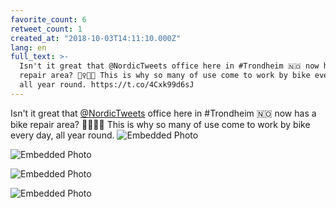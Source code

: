 ```yaml
---
favorite_count: 6
retweet_count: 1
created_at: "2018-10-03T14:11:10.000Z"
lang: en
full_text: >-
  Isn't it great that @NordicTweets office here in #Trondheim 🇳🇴 now has a bike
  repair area? 🚴‍♀️👩‍🔧 This is why so many of use come to work by bike every day,
  all year round. https://t.co/4Cxk99d6sJ
---
```


Isn't it great that [@NordicTweets](https://twitter.com/NordicTweets) office
here in #Trondheim 🇳🇴 now has a bike repair area? 🚴‍♀️👩‍🔧 This is why so many of
use come to work by bike every day, all year round.
![Embedded Photo](https://twitter-media-coderbyheart.s3.eu-north-1.amazonaws.com/1047489239221456897-Doltj56XkAYlsJt.jpg)

![Embedded Photo](https://twitter-media-coderbyheart.s3.eu-north-1.amazonaws.com/1047489239221456897-Dolt1obXgAAQvyh.jpg)

![Embedded Photo](https://twitter-media-coderbyheart.s3.eu-north-1.amazonaws.com/1047489239221456897-Dolt2npWwAEnLhF.jpg)

![Embedded Photo](https://twitter-media-coderbyheart.s3.eu-north-1.amazonaws.com/1047489239221456897-Dolt3RoW0AE0OOP.jpg)
